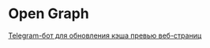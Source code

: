 # Open Graph

[Telegram-бот для обновления кэша превью веб-страниц](https://telegram.me/webpagebot)
